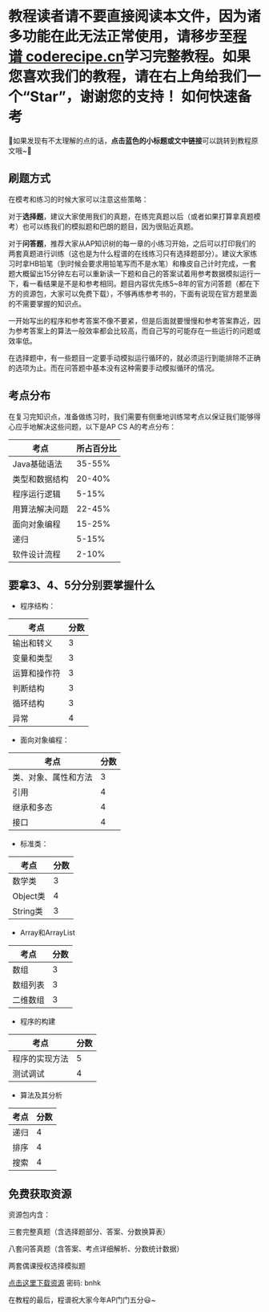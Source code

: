<notice>教程读者请不要直接阅读本文件，因为诸多功能在此无法正常使用，请移步至[程谱 coderecipe.cn](https://coderecipe.cn/learn/6)学习完整教程。如果您喜欢我们的教程，请在右上角给我们一个“Star”，谢谢您的支持！</notice>
如何快速备考
======

🌟如果发现有不太理解的点的话，**点击蓝色的小标题或文中链接**可以跳转到教程原文哦~🌟

刷题方式
------
在模考和练习的时候大家可以注意这些策略：

对于**选择题**，建议大家使用我们的真题，在练完真题以后（或者如果打算拿真题模考）也可以练我们的模拟题和巴朗的题目，因为很贴近真题。

对于**问答题**，推荐大家从AP知识树的每一章的小练习开始，之后可以打印我们的两套真题进行训练（这也是为什么程谱的在线练习只有选择题部分）。建议大家练习时拿HB铅笔（到时候会要求用铅笔写而不是水笔）和橡皮自己计时完成，一套题大概留出15分钟左右可以重新读一下题和自己的答案试着用参考数据模拟运行一下，看一看结果是不是和参考相同。题目内容优先练5~8年的官方问答题（都在下方的资源包，大家可以免费下载），不够再练参考书的，下面有说现在官方题里面的不需要掌握的知识点。

一开始写出的程序和参考答案不像不要紧，但是后面就要慢慢和参考答案靠近，因为参考答案上的算法一般效率都会比较高，而自己写的可能存在一些运行的问题或效率低。

在选择题中，有一些题目一定要手动模拟运行循环的，就必须运行到能排除不正确的选项为止。而在问答题中基本没有这种需要手动模拟循环的情况。

考点分布
------

在复习完知识点，准备做练习时，我们需要有侧重地训练常考点以保证我们能够得心应手地解决这些问题，以下是AP CS A的考点分布：

| 考点 | 所占百分比 |
| - | - |
| Java基础语法 | 35-55% |
| 类型和数据结构 | 20-40% |
| 程序运行逻辑 | 5-15% |
| 用算法解决问题 | 22-45% |
| 面向对象编程 | 15-25% |
| 递归 | 5-15% |
| 软件设计流程 | 2-10% |

要拿3、4、5分分别要掌握什么
------
* 程序结构：

| 考点 | 分数 |
| - | - |
| 输出和转义 | 3 |
| 变量和类型 | 3 |
| 运算和操作符 | 3 |
| 判断结构 | 3 |
| 循环结构 | 3 |
| 异常 | 4 |

* 面向对象编程：

| 考点 | 分数 |
| - | - |
| 类、对象、属性和方法 | 3 |
| 引用 | 4 |
| 继承和多态 | 4 |
| 接口 | 4 |

* 标准类：

| 考点 | 分数 |
| - | - |
| 数学类 | 3 |
| Object类 | 4 |
| String类 | 3 |

* Array和ArrayList

| 考点 | 分数 |
| - | - |
| 数组 | 3 |
| 数组列表 | 3 |
| 二维数组 | 3 |

* 程序的构建

| 考点 | 分数 |
| - | - |
| 程序的实现方法 | 5 |
| 测试调试 | 4 |

* 算法及其分析

| 考点 | 分数 |
| - | - |
| 递归 | 4 |
| 排序 | 4 |
| 搜索 | 4 |

免费获取资源
------

资源包内含：

三套完整真题（含选择题部分、答案、分数换算表）

八套问答真题（含答案、考点详细解析、分数统计数据）

两套偶课授权选择模拟题

[点击这里下载资源](https://pan.baidu.com/s/1auLK1UXQWud66FDKKfvpbg) 密码: bnhk

在教程的最后，程谱祝大家今年AP门门五分😃~
